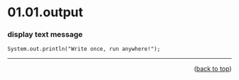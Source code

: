 <a name="topage"></a>

# 01.01.output


### display text message

```
System.out.println("Write once, run anywhere!");
```

----

<p align="right">(<a href="#topage">back to top</a>)</p>
<br/>
<br/>
